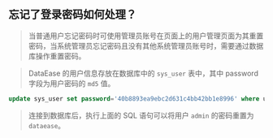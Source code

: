 ## 忘记了登录密码如何处理？
>当普通用户忘记密码时可使用管理员账号在页面上的用户管理页面为其重置密码，当系统管理员忘记密码且没有其他系统管理员账号时，需要通过数据库操作重置密码。

>DataEase 的用户信息存放在数据库中的 `sys_user` 表中，其中 password 字段为用户密码的 `md5` 值。
```sql
update sys_user set password='40b8893ea9ebc2d631c4bb42bb1e8996' where username='admin';
```

>连接到数据库后，执行上面的 SQL 语句可以将用户 `admin` 的密码重置为 `dataease`。
